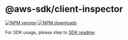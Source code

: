 # @aws-sdk/client-inspector

[![NPM version](https://img.shields.io/npm/v/@aws-sdk/client-inspector/beta.svg)](https://www.npmjs.com/package/@aws-sdk/client-inspector)
[![NPM downloads](https://img.shields.io/npm/dm/@aws-sdk/client-inspector.svg)](https://www.npmjs.com/package/@aws-sdk/client-inspector)

For SDK usage, please step to [SDK readme](https://github.com/aws/aws-sdk-js-v3).
